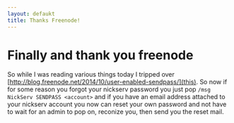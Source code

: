 ```yaml
---
layout: defaukt
title: Thanks Freenode!
---
```


# Finally and thank you freenode  
So while I was reading various things today I tripped over [http://blog.freenode.net/2014/10/user-enabled-sendpass/](this). So now if for some reason you forgot your nickserv password you just pop `/msg NickServ SENDPASS <account>` and if you have an email address attached to your nickserv account you now can reset your own password and not have to wait for an admin to pop on, reconize you, then send you the reset mail. 
